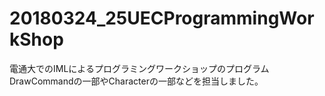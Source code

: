 # 20180324_25UECProgrammingWorkShop
電通大でのIMLによるプログラミングワークショップのプログラム
DrawCommandの一部やCharacterの一部などを担当しました。
